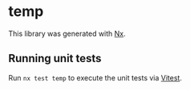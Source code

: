 # temp

This library was generated with [Nx](https://nx.dev).

## Running unit tests

Run `nx test temp` to execute the unit tests via [Vitest](https://vitest.dev/).
